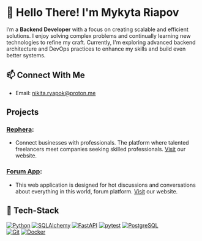 # 👋 Hello There! I'm Mykyta Riapov

I’m a **Backend Developer** with a focus on creating scalable and efficient solutions. 
I enjoy solving complex problems and continually learning new technologies to refine my craft.
Currently, I'm exploring advanced backend architecture and DevOps practices to enhance my skills and build even better systems.  


## 📫 Connect With Me
  - Email: nikita.ryapok@proton.me

## Projects
### <a href='https://github.com/Forum-System-Developers/job-match'>Rephera</a>:
  - Connect businesses with professionals. The platform where talented freelancers meet companies seeking skilled professionals. <a href='https://www.rephera.com/'>Visit</a> our website.

### <a href='https://github.com/Forum-System-Developers/forum-system-api'>Forum App</a>:
  - This web application is designed for hot discussions and conversations about everything in this world, forum platform. <a href='https://www.forum-ham.xyz/'>Visit</a> our website.


## 🚀 Tech-Stack
[![Python](https://img.shields.io/badge/Python-3776AB?style=for-the-badge&logo=python&logoColor=white)](https://www.python.org) [![SQLAlchemy](https://img.shields.io/badge/SQLAlchemy-800000?style=for-the-badge&logo=alchemy&logoColor=white)](https://www.sqlalchemy.org)
[![FastAPI](https://img.shields.io/badge/FastAPI-009688?style=for-the-badge&logo=fastapi&logoColor=white)](https://fastapi.tiangolo.com) [![pytest](https://img.shields.io/badge/pytest-0A9EDC?style=for-the-badge&logo=pytest&logoColor=white)](https://docs.pytest.org)
[![PostgreSQL](https://img.shields.io/badge/PostgreSQL-4169E1?style=for-the-badge&logo=postgresql&logoColor=white)](https://www.postgresql.org)  
[![Git](https://img.shields.io/badge/Git-F05032?style=for-the-badge&logo=git&logoColor=white)](https://git-scm.com) [![Docker](https://img.shields.io/badge/Docker-2496ED?style=for-the-badge&logo=docker&logoColor=white)](https://www.docker.com)  

